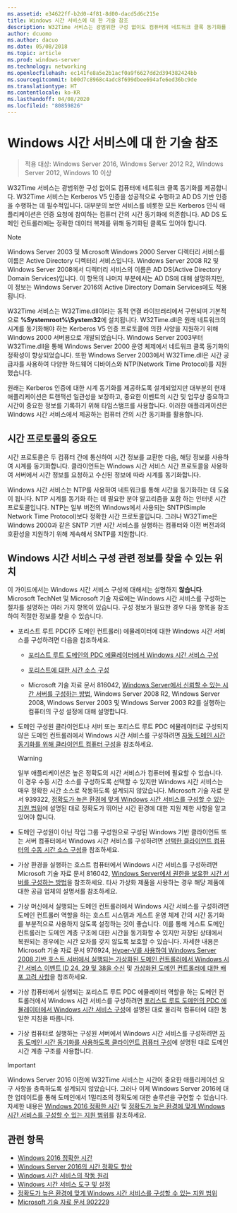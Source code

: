 ```yaml
---
ms.assetid: e34622ff-b2d0-4f81-8d00-dacd5d6c215e
title: Windows 시간 서비스에 대 한 기술 참조
description: W32Time 서비스는 광범위한 구성 없이도 컴퓨터에 네트워크 클록 동기화를 제공합니다. W32Time 서비스는 Kerberos V5 인증을 성공적으로 수행하고 AD DS 기반 인증을 수행하는 데 필수적입니다.
author: dcuomo
ms.author: dacuo
ms.date: 05/08/2018
ms.topic: article
ms.prod: windows-server
ms.technology: networking
ms.openlocfilehash: ec141fe8a5e2b1acf0a9f6627dd2d394382424bb
ms.sourcegitcommit: b00d7c8968c4adc8f699dbee694afe6ed36bc9de
ms.translationtype: HT
ms.contentlocale: ko-KR
ms.lasthandoff: 04/08/2020
ms.locfileid: "80859826"
---
```

# <a name="windows-time-service-technical-reference"></a>Windows 시간 서비스에 대 한 기술 참조
>적용 대상: Windows Server 2016, Windows Server 2012 R2, Windows Server 2012, Windows 10 이상

W32Time 서비스는 광범위한 구성 없이도 컴퓨터에 네트워크 클록 동기화를 제공합니다. W32Time 서비스는 Kerberos V5 인증을 성공적으로 수행하고 AD DS 기반 인증을 수행하는 데 필수적입니다. 대부분의 보안 서비스를 비롯한 모든 Kerberos 인식 애플리케이션은 인증 요청에 참여하는 컴퓨터 간의 시간 동기화에 의존합니다. AD DS 도메인 컨트롤러에는 정확한 데이터 복제를 위해 동기화된 클록도 있어야 합니다.

> [!NOTE]  
> Windows Server 2003 및 Microsoft Windows 2000 Server 디렉터리 서비스를 이름은 Active Directory 디렉터리 서비스입니다. Windows Server 2008 R2 및 Windows Server 2008에서 디렉터리 서비스의 이름은 AD DS(Active Directory Domain Services)입니다. 이 항목의 나머지 부분에서는 AD DS에 대해 설명하지만, 이 정보는 Windows Server 2016의 Active Directory Domain Services에도 적용됩니다.

W32Time 서비스는 W32Time.dll이라는 동적 연결 라이브러리에서 구현되며 기본적으로 **%Systemroot%\System32**에 설치됩니다. W32Time.dll은 원래 네트워크의 시계를 동기화해야 하는 Kerberos V5 인증 프로토콜에 의한 사양을 지원하기 위해 Windows 2000 서버용으로 개발되었습니다. Windows Server 2003부터 W32Time.dll을 통해 Windows Server 2000 운영 체제에서 네트워크 클록 동기화의 정확성이 향상되었습니다. 또한 Windows Server 2003에서 W32Time.dll은 시간 공급자를 사용하여 다양한 하드웨어 디바이스와 NTP(Network Time Protocol)를 지원했습니다.

원래는 Kerberos 인증에 대한 시계 동기화를 제공하도록 설계되었지만 대부분의 현재 애플리케이션은 트랜잭션 일관성을 보장하고, 중요한 이벤트의 시간 및 업무상 중요하고 시간이 중요한 정보를 기록하기 위해 타임스탬프를 사용합니다.  이러한 애플리케이션은 Windows 시간 서비스에서 제공하는 컴퓨터 간의 시간 동기화를 활용합니다.

## <a name="importance-of-time-protocols"></a>시간 프로토콜의 중요도
시간 프로토콜은 두 컴퓨터 간에 통신하여 시간 정보를 교환한 다음, 해당 정보를 사용하여 시계를 동기화합니다. 클라이언트는 Windows 시간 서비스 시간 프로토콜을 사용하여 서버에서 시간 정보를 요청하고 수신된 정보에 따라 시계를 동기화합니다.
  
Windows 시간 서비스는 NTP를 사용하여 네트워크를 통해 시간을 동기화하는 데 도움이 됩니다. NTP 시계를 동기화 하는 데 필요한 분야 알고리즘을 포함 하는 인터넷 시간 프로토콜입니다. NTP는 일부 버전의 Windows에서 사용되는 SNTP(Simple Network Time Protocol)보다 정확한 시간 프로토콜입니다. 그러나 W32Time은 Windows 2000과 같은 SNTP 기반 시간 서비스를 실행하는 컴퓨터와 이전 버전과의 호환성을 지원하기 위해 계속해서 SNTP를 지원합니다.
## <a name="where-to-find-windows-time-service-configuration-related-information"></a>Windows 시간 서비스 구성 관련 정보를 찾을 수 있는 위치  
이 가이드에서는 Windows 시간 서비스 구성에 대해서는 설명하지 **않습니다**. Microsoft TechNet 및 Microsoft 기술 자료에는 Windows 시간 서비스를 구성하는 절차를 설명하는 여러 가지 항목이 있습니다. 구성 정보가 필요한 경우 다음 항목을 참조하여 적절한 정보를 찾을 수 있습니다.  
-   포리스트 루트 PDC(주 도메인 컨트롤러) 에뮬레이터에 대한 Windows 시간 서비스를 구성하려면 다음을 참조하세요.
  
    -   [포리스트 루트 도메인의 PDC 에뮬레이터에서 Windows 시간 서비스 구성](https://docs.microsoft.com/previous-versions/windows/it-pro/windows-server-2008-R2-and-2008/cc731191%28v=ws.10%29) 
  
    -   [포리스트에 대한 시간 소스 구성](https://docs.microsoft.com/previous-versions/windows/it-pro/windows-server-2008-r2-and-2008/cc794823%28v%3dws.10%29) 
  
    -   Microsoft 기술 자료 문서 816042, [Windows Server에서 신뢰할 수 있는 시간 서버를 구성하는 방법](https://go.microsoft.com/fwlink/?LinkID=60402), Windows Server 2008 R2, Windows Server 2008, Windows Server 2003 및 Windows Server 2003 R2를 실행하는 컴퓨터의 구성 설정에 대해 설명합니다.  
  
-   도메인 구성원 클라이언트나 서버 또는 포리스트 루트 PDC 에뮬레이터로 구성되지 않은 도메인 컨트롤러에서 Windows 시간 서비스를 구성하려면 [자동 도메인 시간 동기화를 위해 클라이언트 컴퓨터 구성](https://docs.microsoft.com/previous-versions/windows/it-pro/windows-server-2008-r2-and-2008/cc816884%28v%3dws.10%29)을 참조하세요.  
  
    > [!WARNING]  
    > 일부 애플리케이션은 높은 정확도의 시간 서비스가 컴퓨터에 필요할 수 있습니다. 이 경우 수동 시간 소스를 구성하도록 선택할 수 있지만 Windows 시간 서비스는 매우 정확한 시간 소스로 작동하도록 설계되지 않았습니다. Microsoft 기술 자료 문서 939322, [정확도가 높은 환경에 맞게 Windows 시간 서비스를 구성할 수 있는 지원 범위](support-boundary.md)에 설명된 대로 정확도가 뛰어난 시간 환경에 대한 지원 제한 사항을 알고 있어야 합니다.  
  
-   도메인 구성원이 아닌 작업 그룹 구성원으로 구성된 Windows 기반 클라이언트 또는 서버 컴퓨터에서 Windows 시간 서비스를 구성하려면 [선택한 클라이언트 컴퓨터의 수동 시간 소스 구성](https://docs.microsoft.com/previous-versions/windows/it-pro/windows-server-2008-r2-and-2008/cc816656%28v%3dws.10%29)을 참조하세요.  
  
-   가상 환경을 실행하는 호스트 컴퓨터에서 Windows 시간 서비스를 구성하려면 Microsoft 기술 자료 문서 816042, [Windows Server에서 권한을 보유한 시간 서버를 구성하는 방법](https://go.microsoft.com/fwlink/?LinkID=60402)을 참조하세요. 타사 가상화 제품을 사용하는 경우 해당 제품에 대한 공급 업체의 설명서를 참조하세요.  
  
-   가상 머신에서 실행되는 도메인 컨트롤러에서 Windows 시간 서비스를 구성하려면 도메인 컨트롤러 역할을 하는 호스트 시스템과 게스트 운영 체제 간의 시간 동기화를 부분적으로 사용하지 않도록 설정하는 것이 좋습니다. 이를 통해 게스트 도메인 컨트롤러는 도메인 계층 구조에 대한 시간을 동기화할 수 있지만 저장된 상태에서 복원되는 경우에는 시간 오차를 갖지 않도록 보호할 수 있습니다. 자세한 내용은 Microsoft 기술 자료 문서 976924, [Hyper-V를 사용하여 Windows Server 2008 기반 호스트 서버에서 실행되는 가상화된 도메인 컨트롤러에서 Windows 시간 서비스 이벤트 ID 24, 29 및 38을 수신](https://go.microsoft.com/fwlink/?LinkID=192236) 및 [가상화된 도메인 컨트롤러에 대한 배포 고려 사항](https://go.microsoft.com/fwlink/?LinkID=192235)을 참조하세요.  
  
-   가상 컴퓨터에서 실행되는 포리스트 루트 PDC 에뮬레이터 역할을 하는 도메인 컨트롤러에서 Windows 시간 서비스를 구성하려면 [포리스트 루트 도메인의 PDC 에뮬레이터에서 Windows 시간 서비스 구성](https://docs.microsoft.com/previous-versions/windows/it-pro/windows-server-2008-R2-and-2008/cc731191%28v=ws.10%29)에 설명된 대로 물리적 컴퓨터에 대한 동일한 지침을 따릅니다.  
  
-   가상 컴퓨터로 실행하는 구성원 서버에서 Windows 시간 서비스를 구성하려면 [자동 도메인 시간 동기화를 사용하도록 클라이언트 컴퓨터 구성](https://docs.microsoft.com/previous-versions/windows/it-pro/windows-server-2008-r2-and-2008/cc816884%28v%3dws.10%29)에 설명된 대로 도메인 시간 계층 구조를 사용합니다.


> [!IMPORTANT]  
> Windows Server 2016 이전에 W32Time 서비스는 시간이 중요한 애플리케이션 요구 사항을 충족하도록 설계되지 않았습니다.  그러나 이제 Windows Server 2016에 대한 업데이트를 통해 도메인에서 1밀리초의 정확도에 대한 솔루션을 구현할 수 있습니다.  자세한 내용은 [Windows 2016 정확한 시간](accurate-time.md) 및 [정확도가 높은 환경에 맞게 Windows 시간 서비스를 구성할 수 있는 지원 범위](support-boundary.md)를 참조하세요.

## <a name="related-topics"></a>관련 항목
- [Windows 2016 정확한 시간](accurate-time.md)
- [Windows Server 2016의 시간 정확도 향상](windows-server-2016-improvements.md)  
- [Windows 시간 서비스의 작동 원리](How-the-Windows-Time-Service-Works.md)  
- [Windows 시간 서비스 도구 및 설정](Windows-Time-Service-Tools-and-Settings.md)  
- [정확도가 높은 환경에 맞게 Windows 시간 서비스를 구성할 수 있는 지원 범위](support-boundary.md)
- [Microsoft 기술 자료 문서 902229](https://go.microsoft.com/fwlink/?LinkId=186066)
